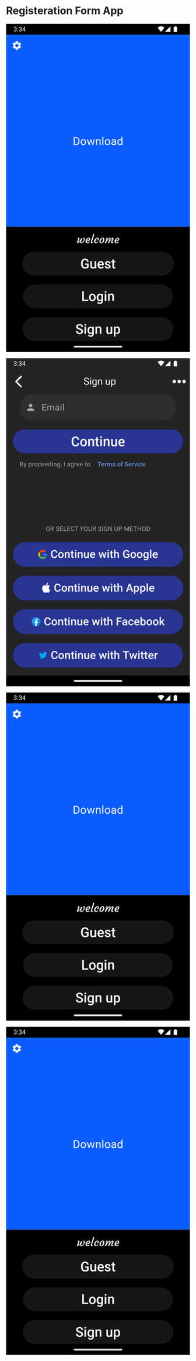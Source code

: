 # Registeration Form App

![Project Logo](https://github.com/Mohamed-Tamer-1/Dart-Flutter/blob/main/ScreenShots/Screenshot_1723898078.png)

![Project Logo](https://github.com/Mohamed-Tamer-1/Dart-Flutter/blob/main/ScreenShots/Screenshot_1723898082.png)

![Project Logo](https://github.com/Mohamed-Tamer-1/Dart-Flutter/blob/main/ScreenShots/Screenshot_1723898078.png)

![Project Logo](https://github.com/Mohamed-Tamer-1/Dart-Flutter/blob/main/ScreenShots/Screenshot_1723898078.png)
